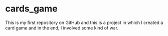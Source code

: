 # cards_game
This is my first repository on GitHub and this is a project in which I created a card game and in the end, I involved some kind of war.
